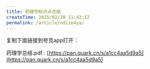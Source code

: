 ```yaml
---
title: 药理学知识点总结
createTime: 2025/02/20 11:42:12
permalink: /article/ndiie4ya/
---
```

复制下面链接到夸克app打开：

药理学总结.pdf : [https://pan.quark.cn/s/a1cc4aa5d9a5](https://pan.quark.cn/s/a1cc4aa5d9a5)